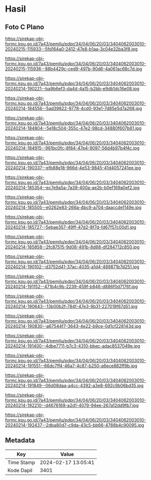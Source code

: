 # Hasil

## Foto C Plano

https://sirekap-obj-formc.kpu.go.id/7a43/pemilu/pdpr/34/04/06/20/03/3404062003010-20240215-115933--5fd164a0-2412-47e8-b1aa-3c04e32ba3f8.jpg

https://sirekap-obj-formc.kpu.go.id/7a43/pemilu/pdpr/34/04/06/20/03/3404062003010-20240215-115936--88b4429c-ced9-497b-90d6-4a061ac68c7d.jpg

https://sirekap-obj-formc.kpu.go.id/7a43/pemilu/pdpr/34/04/06/20/03/3404062003010-20240214-190221--ba9b6ef3-da4d-4a15-b2bb-e9db1dc16e08.jpg

https://sirekap-obj-formc.kpu.go.id/7a43/pemilu/pdpr/34/04/06/20/03/3404062003010-20240214-184556--5ad39822-9778-4cd0-93e1-7d85e5d7a268.jpg

https://sirekap-obj-formc.kpu.go.id/7a43/pemilu/pdpr/34/04/06/20/03/3404062003010-20240214-184804--5e18c504-355c-47e2-98cd-34880f607b61.jpg

https://sirekap-obj-formc.kpu.go.id/7a43/pemilu/pdpr/34/04/06/20/03/3404062003010-20240214-184915--961bc0fc-8f84-47e4-9097-56d4b97b4f4c.jpg

https://sirekap-obj-formc.kpu.go.id/7a43/pemilu/pdpr/34/04/06/20/03/3404062003010-20240214-190337--efb88e18-966d-4e53-9845-41d4057241ee.jpg

https://sirekap-obj-formc.kpu.go.id/7a43/pemilu/pdpr/34/04/06/20/03/3404062003010-20240214-185354--ec7e9a5a-7a39-400a-ae2b-b0ef169a0ef2.jpg

https://sirekap-obj-formc.kpu.go.id/7a43/pemilu/pdpr/34/04/06/20/03/3404062003010-20240214-185505--e0262e83-266a-4bc9-a704-daaccde1149e.jpg

https://sirekap-obj-formc.kpu.go.id/7a43/pemilu/pdpr/34/04/06/20/03/3404062003010-20240214-185727--5ebae357-49ff-47d2-8f7d-fd67f57c00d1.jpg

https://sirekap-obj-formc.kpu.go.id/7a43/pemilu/pdpr/34/04/06/20/03/3404062003010-20240214-185858--2fc87515-9d08-491b-8d88-df284712c850.jpg

https://sirekap-obj-formc.kpu.go.id/7a43/pemilu/pdpr/34/04/06/20/03/3404062003010-20240214-190102--d3752d41-37ac-4035-a1d4-489871b7d251.jpg

https://sirekap-obj-formc.kpu.go.id/7a43/pemilu/pdpr/34/04/06/20/03/3404062003010-20240214-191152--471b4c9b-2239-459f-b846-d886f0d7176f.jpg

https://sirekap-obj-formc.kpu.go.id/7a43/pemilu/pdpr/34/04/06/20/03/3404062003010-20240214-190643--13b00b2f-784f-47e3-9b31-227019f67d51.jpg

https://sirekap-obj-formc.kpu.go.id/7a43/pemilu/pdpr/34/04/06/20/03/3404062003010-20240214-190830--a67544f7-3643-4e22-b9ce-0d1cf228143d.jpg

https://sirekap-obj-formc.kpu.go.id/7a43/pemilu/pdpr/34/04/06/20/03/3404062003010-20240214-191400--4dbe7711-b7c3-4310-bbec-adac8537049e.jpg

https://sirekap-obj-formc.kpu.go.id/7a43/pemilu/pdpr/34/04/06/20/03/3404062003010-20240214-191551--66dc7ff4-46a7-4c87-b250-a6ece882ff9b.jpg

https://sirekap-obj-formc.kpu.go.id/7a43/pemilu/pdpr/34/04/06/20/03/3404062003010-20240214-191849--06d08daa-a4cc-4392-a3e8-692c9b06bd35.jpg

https://sirekap-obj-formc.kpu.go.id/7a43/pemilu/pdpr/34/04/06/20/03/3404062003010-20240214-192210--d4676169-a2d1-4079-94ee-267a12dd9fb7.jpg

https://sirekap-obj-formc.kpu.go.id/7a43/pemilu/pdpr/34/04/06/20/03/3404062003010-20240214-192437--2dba80d7-c9da-43c5-bb66-4788b4c90095.jpg


## Metadata

| Key        | Value               |
| ---------- | ------------------- |
| Time Stamp | 2024-02-17 13:05:41 |
| Kode Dapil | 3401                |



